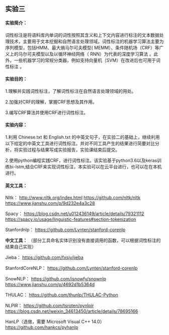 ## 实验三



#### 实验简介：

​		词性标注是将语料库内单词的词性按照其含义和上下文内容进行标注的文本数据处理技术，主要用于文本挖掘和自然语言处理领域。词性标注的机器学习算法主要为序列模型，包括HMM、最大熵马尔可夫模型( MEMM）、条件随机场（CRF）等广义上的马尔可夫模型以及以循环神经网络（ RNN）为代表的深度学习算法 。此外，一些机器学习的常规分类器，例如支持向量机（SVM）在改进后也可用于词性标注 。



#### 实验目的：

1.理解并实践词性标注，了解词性标注在自然语言处理领域的用处。

2.加强对CRF的理解，掌握CRF思想及其作用。

3.编写CRF算法并使用CRF进行词性标注。



#### 实验内容：

1.利用 Chinese.txt 和 English.txt 的中英文句子，在实验二的基础上，继续利用以下给定的中英文工具进行词性标注。并对不同工具产生的结果进行简要对比分析，将实验过程与结果写成实验报告，实验课结束后提交。

2.使用python编程实践CRF，进行词性标注。该实验基于python3.6以及keras训练bi-lstm,结合CRF来实现词性标注，本实验可以在云平台进行，也可以在在本机进行。



#### 英文工具：

Nltk：
http://www.nltk.org/index.html
https://github.com/nltk/nltk
https://www.jianshu.com/p/9d232e4a3c28



Spacy：
https://blog.csdn.net/u012436149/article/details/79321112
https://spacy.io/usage/linguistic-features#section-tokenization



Stanfordnlp：
https://github.com/Lynten/stanford-corenlp



**中文工具：** （部分工具命名实体识别没有直接调用的函数，可以根据词性标注的结果自己实现）

Jieba：
https://github.com/fxsjy/jieba

StanfordCoreNLP：
https://github.com/Lynten/stanford-corenlp



SnowNLP：
https://github.com/isnowfy/snownlp
https://www.jianshu.com/p/4692d1b5364d



THULAC：
https://github.com/thunlp/THULAC-Python



NLPIR：
https://github.com/tsroten/pynlpir
https://blog.csdn.net/weixin_34613450/article/details/78695166



HanLP（选做，需要 Microsoft Visual C++ 14.0）
https://github.com/hankcs/pyhanlp





